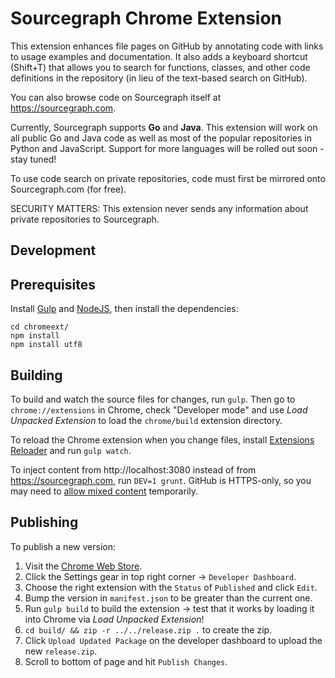 # Sourcegraph Chrome Extension

This extension enhances file pages on GitHub by annotating code with links to usage examples and documentation. It also adds a keyboard shortcut (Shift+T) that allows you to search for functions, classes, and other code definitions in the repository (in lieu of the text-based search on GitHub).  

You can also browse code on Sourcegraph itself at https://sourcegraph.com.

Currently, Sourcegraph supports <b>Go</b> and <b>Java</b>.  This extension will work on all public Go and Java code as well as most of the popular repositories in Python and JavaScript.  Support for more languages will be rolled out soon - stay tuned!   

To use code search on private repositories, code must first be mirrored onto Sourcegraph.com (for free). 

SECURITY MATTERS: This extension never sends any information about private
repositories to Sourcegraph.

## Development

## Prerequisites

Install [Gulp](https://github.com/gulpjs/gulp/blob/master/docs/getting-started.md#getting-started) and [NodeJS](https://nodejs.org/en/download/), then install the dependencies:
```
cd chromeext/
npm install
npm install utf8
```

## Building

To build and watch the source files for changes, run `gulp`. Then go to `chrome://extensions`
in Chrome, check "Developer mode" and use *Load Unpacked Extension* to load the
`chrome/build` extension directory.

To reload the Chrome extension when you change files, install
[Extensions Reloader](https://chrome.google.com/webstore/detail/fimgfedafeadlieiabdeeaodndnlbhid)
and run `gulp watch`.

To inject content from http://localhost:3080 instead of from
https://sourcegraph.com, run `DEV=1 grunt`. GitHub is HTTPS-only, so you may
need to [allow mixed content](http://superuser.com/a/487772) temporarily.

## Publishing

To publish a new version:

1. Visit the [Chrome Web Store](https://chrome.google.com/webstore).
1. Click the Settings gear in top right corner -> `Developer Dashboard`.
1. Choose the right extension with the `Status` of `Published` and click `Edit`.
1. Bump the version in `manifest.json` to be greater than the current one.
1. Run `gulp build` to build the extension -> test that it works by loading it into Chrome via *Load Unpacked Extension*!
1. `cd build/ && zip -r ../../release.zip .` to create the zip.
1. Click `Upload Updated Package` on the developer dashboard to upload the new `release.zip`.
1. Scroll to bottom of page and hit `Publish Changes`.



